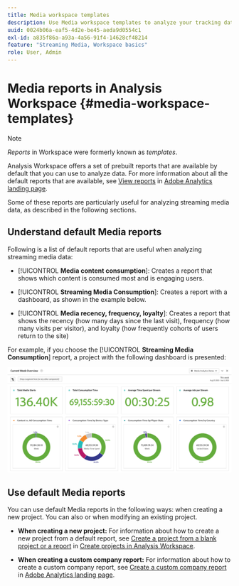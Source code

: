 ```yaml
---
title: Media workspace templates
description: Use Media workspace templates to analyze your tracking data. Choose standard templates for Acquisition or Streaming Media or create your own custom templates.
uuid: 0024b06a-eaf5-4d2e-be45-aeda9d0554c1
exl-id: a835f86a-a93a-4a56-91f4-14628cf48214
feature: "Streaming Media, Workspace basics"
role: User, Admin
---
```

# Media reports in Analysis Workspace {#media-workspace-templates}

>[!NOTE]
>
>*Reports* in Workspace were formerly known as *templates*.

Analysis Workspace offers a set of prebuilt reports that are available by default that you can use to analyze data. For more information about all the default reports that are available, see [View reports](https://experienceleague.adobe.com/docs/analytics/analyze/landing.html?lang=en#menus) in [Adobe Analytics landing page](https://experienceleague.adobe.com/docs/analytics/analyze/landing.html).

Some of these reports are particularly useful for analyzing streaming media data, as described in the following sections.

## Understand default Media reports

Following is a list of default reports that are useful when analyzing streaming media data: 

* [!UICONTROL **Media content consumption**]: Creates a report that shows which content is consumed most and is engaging users.

* [!UICONTROL **Streaming Media Consumption**]: Creates a report with a dashboard, as shown in the example below.

* [!UICONTROL **Media recency, frequency, loyalty**]: Creates a report that shows the recency (how many days since the last visit), frequency (how many visits per visitor), and loyalty (how frequently cohorts of users return to the site)

For example, if you choose the  [!UICONTROL **Streaming Media Consumption**] report, a project with the following dashboard is presented:

![](/help/reporting/assets/aa-workspace.png)

## Use default Media reports

You can use default Media reports in the following ways:
when creating a new project. You can also  or when modifying an existing project. 

* **When creating a new project:** For information about how to create a new project from a default report, see [Create a project from a blank project or a report](https://experienceleague.adobe.com/docs/analytics/analyze/analysis-workspace/build-workspace-project/create-projects.html?lang=en#create-a-project-from-a-blank-project-or-a-report) in [Create projects in Analysis Workspace](https://experienceleague.adobe.com/docs/analytics/analyze/analysis-workspace/build-workspace-project/create-projects.html?lang=en#create-a-project-from-a-blank-project-or-a-report).

* **When creating a custom company report:** For information about how to create a custom company report, see [Create a custom company report](https://experienceleague.adobe.com/docs/analytics/analyze/landing.html?lang=en#company-report) in [Adobe Analytics landing page](https://experienceleague.adobe.com/docs/analytics/analyze/landing.html).

